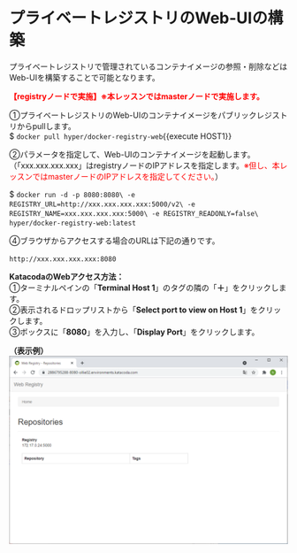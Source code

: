 # プライベートレジストリのWeb-UIの構築
プライベートレジストリで管理されているコンテナイメージの参照・削除などはWeb-UIを構築することで可能となります。  

**<span style="color: red; ">【registryノードで実施】※本レッスンではmasterノードで実施します。</span>**  

①プライベートレジストリのWeb-UIのコンテナイメージをパブリックレジストリからpullします。  
$ `docker pull hyper/docker-registry-web`{{execute HOST1}}  

②パラメータを指定して、Web-UIのコンテナイメージを起動します。（「xxx.xxx.xxx.xxx」はregistryノードのIPアドレスを指定します。<span style="color: red; ">※但し、本レッスンではmasterノードのIPアドレスを指定してください。</span>）  

$ `docker run -d -p 8080:8080\
 -e REGISTRY_URL=http://xxx.xxx.xxx.xxx:5000/v2\
 -e REGISTRY_NAME=xxx.xxx.xxx.xxx:5000\
 -e REGISTRY_READONLY=false\
 hyper/docker-registry-web:latest`   

④ブラウザからアクセスする場合のURLは下記の通りです。  

`http://xxx.xxx.xxx.xxx:8080`  

**KatacodaのWebアクセス方法：**  
①ターミナルペインの「**Terminal Host 1**」のタグの隣の「**＋**」をクリックします。  
②表示されるドロップリストから「**Select port to view on Host 1**」をクリックします。  
③ボックスに「**8080**」を入力し、「**Display Port**」をクリックします。  

**（表示例）**  
![Pod Image](./assets/Registry.png)  
